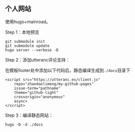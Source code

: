 ## 个人网站

使用hugo+mainroad。

Step 1：本地预览
```
git submodule init
git submodule update
hugo server --verbose -D
```

Step 2：添加utteranc评论支持：

在模板footer处中添加以下代码后，静态编译生成到`./docs`目录下
```
<script src="https://utteranc.es/client.js"
    repo="zhaodaolimeng/my-github-pages"
    issue-term="pathname"
    theme="github-light"
    crossorigin="anonymous"
    async>
</script>
```

Step 3：编译静态网站：
```
hugo -D -d ./docs
```
